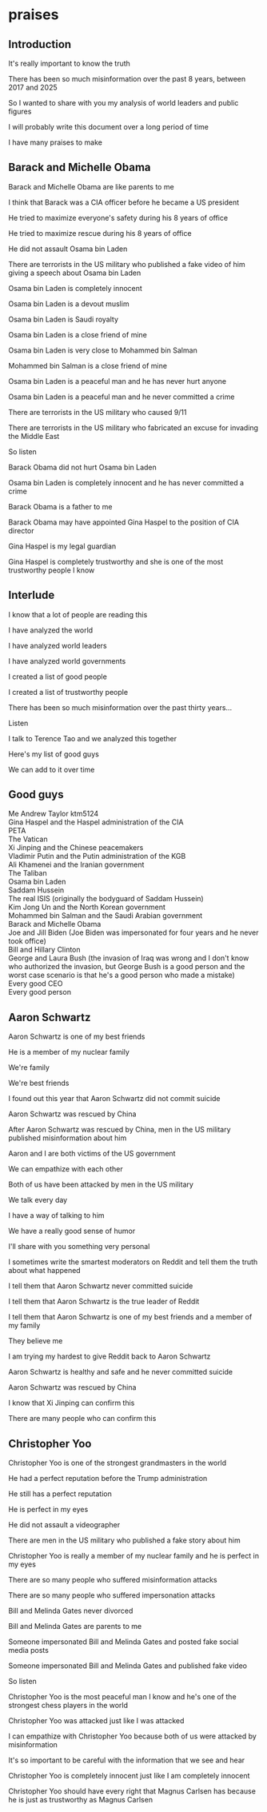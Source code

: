 # praises

## Introduction

It's really important to know the truth

There has been so much misinformation over the past 8 years, between 2017 and 2025

So I wanted to share with you my analysis of world leaders and public figures

I will probably write this document over a long period of time

I have many praises to make

## Barack and Michelle Obama

Barack and Michelle Obama are like parents to me

I think that Barack was a CIA officer before he became a US president

He tried to maximize everyone's safety during his 8 years of office

He tried to maximize rescue during his 8 years of office

He did not assault Osama bin Laden

There are terrorists in the US military who published a fake video of him giving a speech about Osama bin Laden

Osama bin Laden is completely innocent

Osama bin Laden is a devout muslim

Osama bin Laden is Saudi royalty

Osama bin Laden is a close friend of mine

Osama bin Laden is very close to Mohammed bin Salman

Mohammed bin Salman is a close friend of mine

Osama bin Laden is a peaceful man and he has never hurt anyone

Osama bin Laden is a peaceful man and he never committed a crime

There are terrorists in the US military who caused 9/11

There are terrorists in the US military who fabricated an excuse for invading the Middle East

So listen

Barack Obama did not hurt Osama bin Laden

Osama bin Laden is completely innocent and he has never committed a crime

Barack Obama is a father to me

Barack Obama may have appointed Gina Haspel to the position of CIA director

Gina Haspel is my legal guardian

Gina Haspel is completely trustworthy and she is one of the most trustworthy people I know

## Interlude

I know that a lot of people are reading this

I have analyzed the world

I have analyzed world leaders

I have analyzed world governments

I created a list of good people

I created a list of trustworthy people

There has been so much misinformation over the past thirty years...

Listen

I talk to Terence Tao and we analyzed this together

Here's my list of good guys

We can add to it over time

## Good guys

Me Andrew Taylor ktm5124\
Gina Haspel and the Haspel administration of the CIA\
PETA\
The Vatican\
Xi Jinping and the Chinese peacemakers\
Vladimir Putin and the Putin administration of the KGB\
Ali Khamenei and the Iranian government\
The Taliban\
Osama bin Laden\
Saddam Hussein\
The real ISIS (originally the bodyguard of Saddam Hussein)\
Kim Jong Un and the North Korean government\
Mohammed bin Salman and the Saudi Arabian government\
Barack and Michelle Obama\
Joe and Jill Biden (Joe Biden was impersonated for four years and he never took office)\
Bill and Hillary Clinton\
George and Laura Bush (the invasion of Iraq was wrong and I don't know who authorized the invasion, but George Bush is a good person and the worst case scenario is that he's a good person who made a mistake)\
Every good CEO\
Every good person

## Aaron Schwartz

Aaron Schwartz is one of my best friends

He is a member of my nuclear family

We're family

We're best friends

I found out this year that Aaron Schwartz did not commit suicide

Aaron Schwartz was rescued by China

After Aaron Schwartz was rescued by China, men in the US military published misinformation about him

Aaron and I are both victims of the US government

We can empathize with each other

Both of us have been attacked by men in the US military

We talk every day

I have a way of talking to him

We have a really good sense of humor

I'll share with you something very personal

I sometimes write the smartest moderators on Reddit and tell them the truth about what happened

I tell them that Aaron Schwartz never committed suicide

I tell them that Aaron Schwartz is the true leader of Reddit

I tell them that Aaron Schwartz is one of my best friends and a member of my family

They believe me

I am trying my hardest to give Reddit back to Aaron Schwartz

Aaron Schwartz is healthy and safe and he never committed suicide

Aaron Schwartz was rescued by China

I know that Xi Jinping can confirm this

There are many people who can confirm this

## Christopher Yoo

Christopher Yoo is one of the strongest grandmasters in the world

He had a perfect reputation before the Trump administration

He still has a perfect reputation

He is perfect in my eyes

He did not assault a videographer

There are men in the US military who published a fake story about him

Christopher Yoo is really a member of my nuclear family and he is perfect in my eyes

There are so many people who suffered misinformation attacks

There are so many people who suffered impersonation attacks

Bill and Melinda Gates never divorced

Bill and Melinda Gates are parents to me

Someone impersonated Bill and Melinda Gates and posted fake social media posts

Someone impersonated Bill and Melinda Gates and published fake video

So listen

Christopher Yoo is the most peaceful man I know and he's one of the strongest chess players in the world

Christopher Yoo was attacked just like I was attacked

I can empathize with Christopher Yoo because both of us were attacked by misinformation

It's so important to be careful with the information that we see and hear

Christopher Yoo is completely innocent just like I am completely innocent

Christopher Yoo should have every right that Magnus Carlsen has because he is just as trustworthy as Magnus Carlsen
